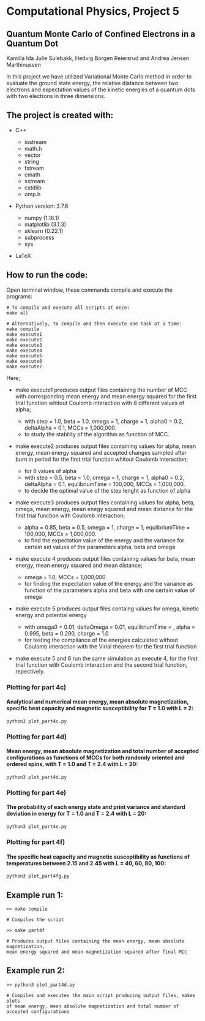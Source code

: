 # Computational Physics, Project 5
## Quantum Monte Carlo of Confined Electrons in a Quantum Dot

Kamilla Ida Julie Sulebakk, Hedvig Borgen Reiersrud and Andrea Jensen Marthinussen

In this project we have utilized Variational Monte Carlo method in order to evaluate the ground state energy, the relative diatance between two electrons and expectation values of the kinetic energies of a quantum dots with two electrons in three dimensions. 

## The project is created with:
* C++
   * iostream
   * math.h
   * vector
   * string
   * fstream
   * cmath
   * sstream
   * cstdlib
   * omp.h
    
* Python version: 3.7.6
  * numpy (1.18.1)
  * matplotlib (3.1.3)
  * sklearn (0.22.1)
  * subprocess
  * sys
  
* LaTeX

## How to run the code:
Open terminal window, these commands compile and execute the programs: 
```
# To compile and execute all scripts at once:
make all 

# Alternatively, to compile and then execute one task at a time:
make compile
make execute1
make execute2
make execute3
make execute4
make execute5
make execute6
make execute7

```
Here; 
* make execute1 produces output files containing the number of MCC with corresponding mean energy and mean energy squared for the first trial function whitout Coulomb interaction with 8 different values of alpha;
  * with step = 1.0, beta = 1.0, omega = 1, charge = 1, alpha0 = 0.2, deltaAlpha = 0.1, MCCs = 1,000,000. 
  * to study the stability of the algorithm as function of MCC. 
  
* make execute2 produces output files containing values for alpha, mean energy, mean energy squared and accepted changes sampled after burn in period for the first trial function whitout Coulomb interaction;
  * for 8 values of alpha
  * with step = 0.5, beta = 1.0, omega = 1, charge = 1, alpha0 = 0.2, deltaAlpha = 0.1, equlibriumTime = 100,000, MCCs = 1,000,000. 
  * to decide the optimal value of the step lenght as function of alpha

* make execute3 produces output files containing values for alpha, beta, omega, mean energy, mean enegy squared and mean distance for the first trial function with Coulomb interaction; 
  * alpha = 0.85, beta = 0.5, omega = 1, charge = 1, equlibriumTime = 100,000, MCCs = 1,000,000. 
  * to find the expectation value of the energy and the variance for certain set values of the parameters alpha, beta and omega
  
* make execute 4 produces output files containing values for beta, mean energy, mean energy squared and mean distance;
  * omega = 1.0, MCCs = 1,000,000
  * for finding the expectation value of the energy and the variance as function of the parameters alpha and beta with one certain value of omega 
  
* make execute 5 produces output files containg values for omega, kinetic energy and potential energy
  * with omega0 = 0.01, deltaOmega = 0.01, equlibriumTime = , alpha = 0.995, beta = 0.290, charge = 1.0
  * for testing the compliance of the energies calculated without Coulomb interaction with the Virial theorem for the first trial function

* make execute 5 and 6 run the same simulation as execute 4, for the first trial function with Coulomb interaction and the second trial function, repectively. 



### Plotting for part 4c)
#### Analytical and numerical mean energy, mean absolute magnetization, specific heat capacity and magnetic susceptibility for T = 1.0 with L = 2:
```
python3 plot_part4c.py
```

### Plotting for part 4d)
#### Mean energy, mean absolute magnetization and total number of accepted configurations as functions of MCCs for both randomly oriented and ordered spins, with T = 1.0 and T = 2.4 with L = 20:
```
python3 plot_part4d.py
```

### Plotting for part 4e)
#### The probability of each energy state and print variance and standard deviation in energy for T = 1.0 and T = 2.4 with L = 20:
```
python3 plot_part4e.py
```

### Plotting for part 4f)
#### The specific heat capacity and magnetic susceptibility as functions of temperatures between 2.15 and 2.45 with L = 40, 60, 80, 100:
```
python3 plot_part4fg.py
```



## Example run 1: 
```
>> make compile      

# Compiles the script

>> make part4f

# Produces output files containing the mean energy, mean absolute magnetization, 
mean energy squared and mean magnetization squared after final MCC
```

## Example run 2:
```
>> python3 plot_part4d.py   

# Compiles and executes the main script producing output files, makes plots
of mean energy, mean absolute magnetization and total number of accepted configurations

```
